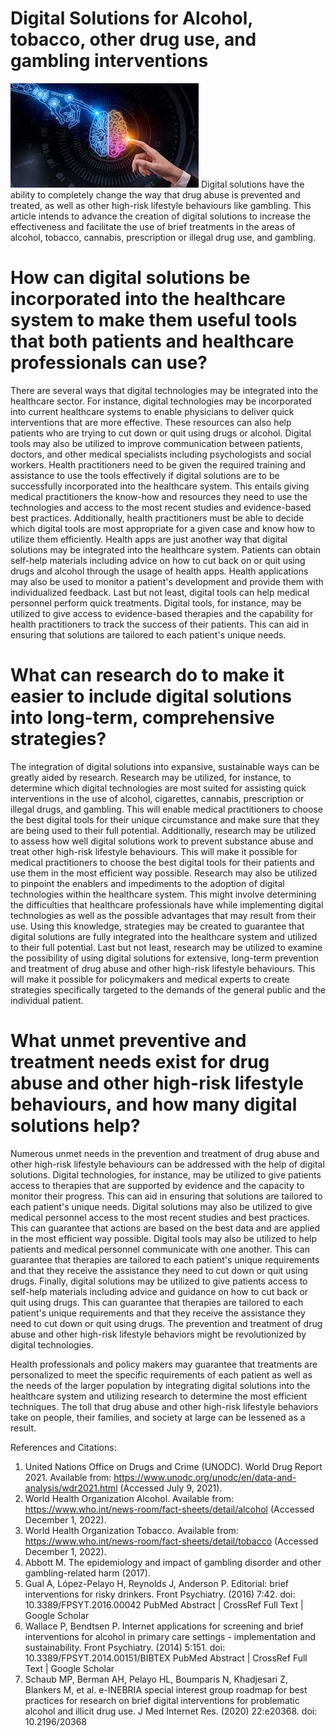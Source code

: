 # Digital Solutions for Alcohol, tobacco, other drug use, and gambling interventions
![digital health](download.jpeg)
Digital solutions have the ability to completely change the way that drug abuse is prevented and treated, as well as other high-risk lifestyle behaviours like gambling. This article intends to advance the creation of digital solutions to increase the effectiveness and facilitate the use of brief treatments in the areas of alcohol, tobacco, cannabis, prescription or illegal drug use, and gambling.

# How can digital solutions be incorporated into the healthcare system to make them useful tools that both patients and healthcare professionals can use?

There are several ways that digital technologies may be integrated into the healthcare sector. For instance, digital technologies may be incorporated into current healthcare systems to enable physicians to deliver quick interventions that are more effective. These resources can also help patients who are trying to cut down or quit using drugs or alcohol. Digital tools may also be utilized to improve communication between patients, doctors, and other medical specialists including psychologists and social workers.
Health practitioners need to be given the required training and assistance to use the tools effectively if digital solutions are to be successfully incorporated into the healthcare system. This entails giving medical practitioners the know-how and resources they need to use the technologies and access to the most recent studies and evidence-based best practices. Additionally, health practitioners must be able to decide which digital tools are most appropriate for a given case and know how to utilize them efficiently.
Health apps are just another way that digital solutions may be integrated into the healthcare system. Patients can obtain self-help materials including advice on how to cut back on or quit using drugs and alcohol through the usage of health apps. Health applications may also be used to monitor a patient's development and provide them with individualized feedback.
Last but not least, digital tools can help medical personnel perform quick treatments. Digital tools, for instance, may be utilized to give access to evidence-based therapies and the capability for health practitioners to track the success of their patients. This can aid in ensuring that solutions are tailored to each patient's unique needs.

# What can research do to make it easier to include digital solutions into long-term, comprehensive strategies?

The integration of digital solutions into expansive, sustainable ways can be greatly aided by research. Research may be utilized, for instance, to determine which digital technologies are most suited for assisting quick interventions in the use of alcohol, cigarettes, cannabis, prescription or illegal drugs, and gambling. This will enable medical practitioners to choose the best digital tools for their unique circumstance and make sure that they are being used to their full potential.
Additionally, research may be utilized to assess how well digital solutions work to prevent substance abuse and treat other high-risk lifestyle behaviours. This will make it possible for medical practitioners to choose the best digital tools for their patients and use them in the most efficient way possible.
Research may also be utilized to pinpoint the enablers and impediments to the adoption of digital technologies within the healthcare system. This might involve determining the difficulties that healthcare professionals have while implementing digital technologies as well as the possible advantages that may result from their use. Using this knowledge, strategies may be created to guarantee that digital solutions are fully integrated into the healthcare system and utilized to their full potential.
Last but not least, research may be utilized to examine the possibility of using digital solutions for extensive, long-term prevention and treatment of drug abuse and other high-risk lifestyle behaviours. This will make it possible for policymakers and medical experts to create strategies specifically targeted to the demands of the general public and the individual patient.

# What unmet preventive and treatment needs exist for drug abuse and other high-risk lifestyle behaviours, and how many digital solutions help?

Numerous unmet needs in the prevention and treatment of drug abuse and other high-risk lifestyle behaviours can be addressed with the help of digital solutions. Digital technologies, for instance, may be utilized to give patients access to therapies that are supported by evidence and the capacity to monitor their progress. This can aid in ensuring that solutions are tailored to each patient's unique needs.
Digital solutions may also be utilized to give medical personnel access to the most recent studies and best practices. This can guarantee that actions are based on the best data and are applied in the most efficient way possible.
Digital tools may also be utilized to help patients and medical personnel communicate with one another. This can guarantee that therapies are tailored to each patient's unique requirements and that they receive the assistance they need to cut down or quit using drugs.
Finally, digital solutions may be utilized to give patients access to self-help materials including advice and guidance on how to cut back or quit using drugs. This can guarantee that therapies are tailored to each patient's unique requirements and that they receive the assistance they need to cut down or quit using drugs.
The prevention and treatment of drug abuse and other high-risk lifestyle behaviors might be revolutionized by digital technologies.

Health professionals and policy makers may guarantee that treatments are personalized to meet the specific requirements of each patient as well as the needs of the larger population by integrating digital solutions into the healthcare system and utilizing research to determine the most efficient techniques. The toll that drug abuse and other high-risk lifestyle behaviors take on people, their families, and society at large can be lessened as a result.

References and Citations:

1. United Nations Office on Drugs and Crime (UNODC). World Drug Report 2021. Available from: https://www.unodc.org/unodc/en/data-and-analysis/wdr2021.html (Accessed July 9, 2021).
2. World Health Organization Alcohol. Available from: https://www.who.int/news-room/fact-sheets/detail/alcohol (Accessed December 1, 2022).
3. World Health Organization Tobacco. Available from: https://www.who.int/news-room/fact-sheets/detail/tobacco (Accessed December 1, 2022).
4. Abbott M. The epidemiology and impact of gambling disorder and other gambling-related harm (2017).
5. Gual A, López-Pelayo H, Reynolds J, Anderson P. Editorial: brief interventions for risky drinkers. Front Psychiatry. (2016) 7:42. doi: 10.3389/FPSYT.2016.00042
PubMed Abstract | CrossRef Full Text | Google Scholar
6. Wallace P, Bendtsen P. Internet applications for screening and brief interventions for alcohol in primary care settings - implementation and sustainability. Front Psychiatry. (2014) 5:151. doi: 10.3389/FPSYT.2014.00151/BIBTEX
PubMed Abstract | CrossRef Full Text | Google Scholar
7. Schaub MP, Berman AH, Pelayo HL, Boumparis N, Khadjesari Z, Blankers M, et al. e-INEBRIA special interest group roadmap for best practices for research on brief digital interventions for problematic alcohol and illicit drug use. J Med Internet Res. (2020) 22:e20368. doi: 10.2196/20368

